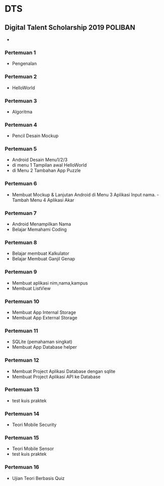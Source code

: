 # DTS
Digital Talent Scholarship 2019 POLIBAN
- 
- 


### Pertemuan 1 
- Pengenalan

### Pertemuan 2 
- HelloWorld

### Pertemuan 3 
- Algoritma

### Pertemuan 4 
- Pencil Desain Mockup

### Pertemuan 5 
- Android Desain Menu1/2/3
- di menu 1 Tampilan awal HelloWorld
- di Menu 2 Tambahan App Puzzle

### Pertemuan 6 
- Membuat Mockup & Lanjutan Android di Menu 3 Aplikasi Input nama. - Tambah Menu 4 Aplikasi Akar

### Pertemuan 7
- Android Menampilkan Nama
- Belajar Memahami Coding

### Pertemuan 8
- Belajar membuat Kalkulator
- Belajar Membuat Ganjil Genap

### Pertemuan 9
- Membuat aplikasi nim,nama,kampus
- Membuat ListView

### Pertemuan 10
- Membuat App Internal Storage
- Membuat App External Storage

### Pertemuan 11
- SQLite (pemahaman singkat)
- Membuat App Database helper

### Pertemuan 12
- Membuat Project Aplikasi Database dengan sqlite
- Membuat Project Aplikasi API ke Database

### Pertemuan 13
- test kuis praktek

### Pertemuan 14
- Teori Mobile Security

### Pertemuan 15
- Teori Mobile Sensor
- test kuis praktek

### Pertemuan 16
- Ujian Teori Berbasis Quiz